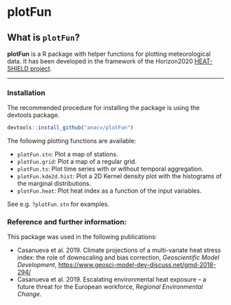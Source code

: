 # plotFun

## What is `plotFun`?

**plotFun** is a R package with helper functions for plotting meteorological data. It has been developed in the framework of the Horizon2020 [HEAT-SHIELD project](https://www.heat-shield.eu).


****

### Installation

The recommended procedure for installing the package is using the devtools package. 

```R
devtools::install_github("anacv/plotFun")
```

The following plotting functions are available:
* ```plotFun.stn```: Plot a map of stations.
* ```plotFun.grid```: Plot a map of a regular grid.
* ```plotFun.ts```: Plot time series with or without temporal aggregation.
* ```plotFun.kde2d.hist```: Plot a 2D Kernel density plot with the histograms of the marginal distributions.
* ```plotFun.heat```: Plot heat index as a function of the input variables.

See e.g. ```?plotFun.stn``` for examples.


### Reference and further information: 

This package was used in the following publications:
* Casanueva et al. 2019. Climate projections of a multi-variate heat stress index: the role of downscaling and bias correction, *Geoscientific Model Development*, https://www.geosci-model-dev-discuss.net/gmd-2018-294/
* Casanueva et al. 2019. Escalating environmental heat exposure – a future threat for the European workforce, *Regional Environmental Change*.
